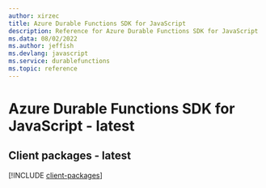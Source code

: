 ```yaml
---
author: xirzec
title: Azure Durable Functions SDK for JavaScript
description: Reference for Azure Durable Functions SDK for JavaScript
ms.data: 08/02/2022
ms.author: jeffish
ms.devlang: javascript
ms.service: durablefunctions
ms.topic: reference
---
```

# Azure Durable Functions SDK for JavaScript - latest

## Client packages - latest
[!INCLUDE [client-packages](durable-functions-client-index.md)]